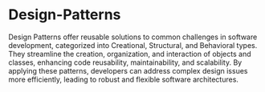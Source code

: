 # Design-Patterns
Design Patterns offer reusable solutions to common challenges in 
software development, categorized into Creational, Structural, and Behavioral
types. They streamline the creation, organization, and interaction of objects
and classes, enhancing code reusability, maintainability, and scalability. By 
applying these patterns, developers can address complex design issues more efficiently,
leading to robust and flexible software architectures.